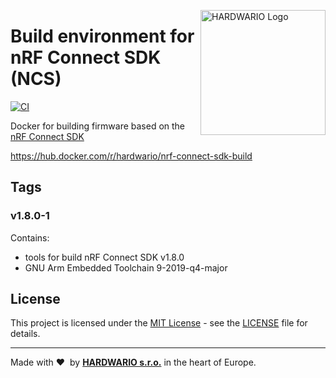 <a href="https://www.hardwario.com/"><img src="https://www.hardwario.com/ci/assets/hw-logo.svg" width="200" alt="HARDWARIO Logo" align="right"></a>

# Build environment for nRF Connect SDK (NCS)

[![CI](https://github.com/hardwario/nrf-connect-sdk-build-docker/actions/workflows/main.yml/badge.svg?branch=main)](https://github.com/hardwario/nrf-connect-sdk-build-docker/actions/workflows/main.yml)

Docker for building firmware based on the [nRF Connect SDK](https://www.nordicsemi.com/Products/Development-software/nRF-Connect-SDK) 


https://hub.docker.com/r/hardwario/nrf-connect-sdk-build


## Tags 

### v1.8.0-1

Contains:
* tools for build nRF Connect SDK v1.8.0
* GNU Arm Embedded Toolchain 9-2019-q4-major



## License

This project is licensed under the [MIT License](https://opensource.org/licenses/MIT/) - see the [LICENSE](LICENSE) file for details.

---

Made with &#x2764;&nbsp; by [**HARDWARIO s.r.o.**](https://www.hardwario.com/) in the heart of Europe.
